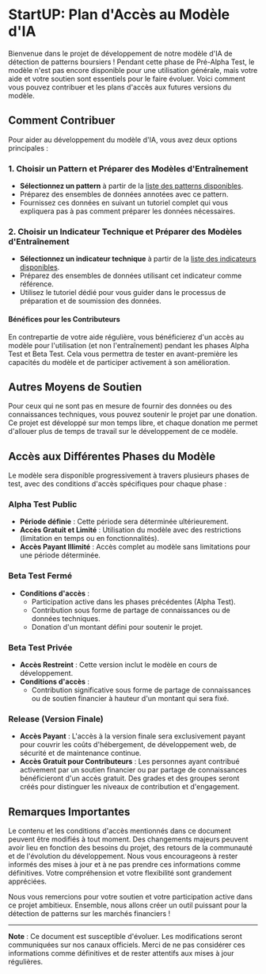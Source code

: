 # StartUP: Plan d'Accès au Modèle d'IA
Bienvenue dans le projet de développement de notre modèle d'IA de détection de patterns boursiers ! Pendant cette phase de Pré-Alpha Test, le modèle n'est pas encore disponible pour une utilisation générale, mais votre aide et votre soutien sont essentiels pour le faire évoluer. Voici comment vous pouvez contribuer et les plans d'accès aux futures versions du modèle.

## Comment Contribuer
Pour aider au développement du modèle d'IA, vous avez deux options principales :

### 1. Choisir un Pattern et Préparer des Modèles d'Entraînement
- **Sélectionnez un pattern** à partir de la [liste des patterns disponibles](patterns.md).
- Préparez des ensembles de données annotées avec ce pattern.
- Fournissez ces données en suivant un tutoriel complet qui vous expliquera pas à pas comment préparer les données nécessaires.

### 2. Choisir un Indicateur Technique et Préparer des Modèles d'Entraînement
- **Sélectionnez un indicateur technique** à partir de la [liste des indicateurs disponibles](indicateurs.md).
- Préparez des ensembles de données utilisant cet indicateur comme référence.
- Utilisez le tutoriel dédié pour vous guider dans le processus de préparation et de soumission des données.

#### Bénéfices pour les Contributeurs
En contrepartie de votre aide régulière, vous bénéficierez d'un accès au modèle pour l'utilisation (et non l'entraînement) pendant les phases Alpha Test et Beta Test. Cela vous permettra de tester en avant-première les capacités du modèle et de participer activement à son amélioration.

## Autres Moyens de Soutien
Pour ceux qui ne sont pas en mesure de fournir des données ou des connaissances techniques, vous pouvez soutenir le projet par une donation. Ce projet est développé sur mon temps libre, et chaque donation me permet d'allouer plus de temps de travail sur le développement de ce modèle.

## Accès aux Différentes Phases du Modèle
Le modèle sera disponible progressivement à travers plusieurs phases de test, avec des conditions d'accès spécifiques pour chaque phase :

### Alpha Test Public
- **Période définie** : Cette période sera déterminée ultérieurement.
- **Accès Gratuit et Limité** : Utilisation du modèle avec des restrictions (limitation en temps ou en fonctionnalités).
- **Accès Payant Illimité** : Accès complet au modèle sans limitations pour une période déterminée.

### Beta Test Fermé
- **Conditions d'accès** :
  - Participation active dans les phases précédentes (Alpha Test).
  - Contribution sous forme de partage de connaissances ou de données techniques.
  - Donation d'un montant défini pour soutenir le projet.

### Beta Test Privée
- **Accès Restreint** : Cette version inclut le modèle en cours de développement.
- **Conditions d'accès** :
  - Contribution significative sous forme de partage de connaissances ou de soutien financier à hauteur d'un montant qui sera fixé.

### Release (Version Finale)
- **Accès Payant** : L'accès à la version finale sera exclusivement payant pour couvrir les coûts d'hébergement, de développement web, de sécurité et de maintenance continue.
- **Accès Gratuit pour Contributeurs** : Les personnes ayant contribué activement par un soutien financier ou par partage de connaissances bénéficieront d'un accès gratuit. Des grades et des groupes seront créés pour distinguer les niveaux de contribution et d'engagement.

## Remarques Importantes
Le contenu et les conditions d'accès mentionnés dans ce document peuvent être modifiés à tout moment. Des changements majeurs peuvent avoir lieu en fonction des besoins du projet, des retours de la communauté et de l'évolution du développement. Nous vous encourageons à rester informés des mises à jour et à ne pas prendre ces informations comme définitives. Votre compréhension et votre flexibilité sont grandement appréciées.

Nous vous remercions pour votre soutien et votre participation active dans ce projet ambitieux. Ensemble, nous allons créer un outil puissant pour la détection de patterns sur les marchés financiers !

---

**Note** : Ce document est susceptible d'évoluer. Les modifications seront communiquées sur nos canaux officiels. Merci de ne pas considérer ces informations comme définitives et de rester attentifs aux mises à jour régulières.

